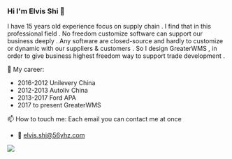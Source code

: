 ### Hi I'm Elvis Shi 👋
I have 15 years old experience focus on supply chain . I find that in this professional field . No freedom customize software can support our business deeply . Any software are closed-source and hardly to customize or dynamic with our suppliers & customers . So I design GreaterWMS , in order to give business highest freedom way to support trade development .

🔭 My career:
- 2016-2012  Unilevery China
- 2012-2013  Autoliv China
- 2013-2017  Ford APA
- 2017 to present GreaterWMS

📫 How to touch me:
Each email you can contact me at once
- :email: elvis.shi@56yhz.com

<img display="inline-block" src="https://github-readme-stats.vercel.app/api?username=Singosgu&count_private=true&show_icons=true"/>
<!--
**Singosgu/Singosgu** is a ✨ _special_ ✨ repository because its `README.md` (this file) appears on your GitHub profile.

Here are some ideas to get you started:

- 🔭 I’m currently working on ...11111
- 🌱 I’m currently learning ...
- 👯 I’m looking to collaborate on ...
- 🤔 I’m looking for help with ...
- 💬 Ask me about ...1111
- 📫 How to reach me: ...1111
- 😄 Pronouns: ...111
- ⚡ Fun fact: ...1111
-->
